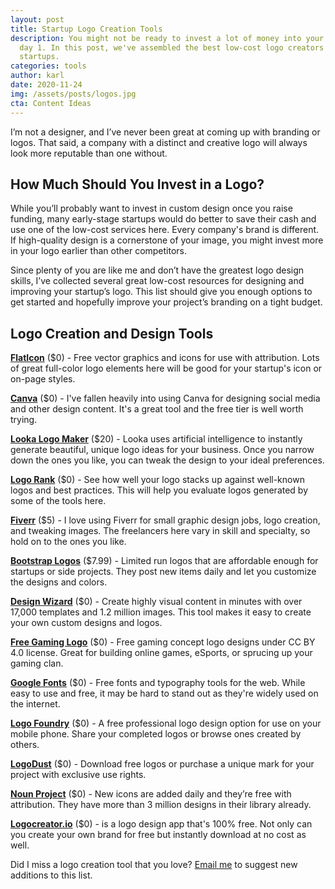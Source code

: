 ```yaml
---
layout: post
title: Startup Logo Creation Tools
description: You might not be ready to invest a lot of money into your logo on
  day 1. In this post, we've assembled the best low-cost logo creators for
  startups.
categories: tools
author: karl
date: 2020-11-24
img: /assets/posts/logos.jpg
cta: Content Ideas
---
```


I’m not a designer, and I’ve never been great at coming up with branding or logos. That said, a company with a distinct and creative logo will always look more reputable than one without.

## How Much Should You Invest in a Logo?

While you’ll probably want to invest in custom design once you raise funding, many early-stage startups would do better to save their cash and use one of the low-cost services here. Every company's brand is different. If high-quality design is a cornerstone of your image, you might invest more in your logo earlier than other competitors.

<!-- signup -->

Since plenty of you are like me and don’t have the greatest logo design skills, I’ve collected several great low-cost resources for designing and improving your startup’s logo. This list should give you enough options to get started and hopefully improve your project’s branding on a tight budget.

## Logo Creation and Design Tools

**[FlatIcon](https://www.flaticon.com/)** ($0) - Free vector graphics and icons for use with attribution. Lots of great full-color logo elements here will be good for your startup's icon or on-page styles.

**[Canva](https://www.canva.com/)** ($0) - I've fallen heavily into using Canva for designing social media and other design content. It's a great tool and the free tier is well worth trying.

**[Looka Logo Maker](https://looka.com/logo-maker/)** ($20) - Looka uses artificial intelligence to instantly generate beautiful, unique logo ideas for your business. Once you narrow down the ones you like, you can tweak the design to your ideal preferences.

**[Logo Rank](http://brandmark.io/logo-rank/)** ($0) - See how well your logo stacks up against well-known logos and best practices. This will help you evaluate logos generated by some of the tools here.

**[Fiverr](http://www.fiverr.com/s2/f83b75d3cd)** ($5) - I love using Fiverr for small graphic design jobs, logo creation, and tweaking images. The freelancers here vary in skill and specialty, so hold on to the ones you like. 

**[Bootstrap Logos](https://bootstraplogos.com/)** ($7.99) - Limited run logos that are affordable enough for startups or side projects. They post new items daily and let you customize the designs and colors.

**[Design Wizard](https://designwizard.com/)** ($0) - Create highly visual content in minutes with over 17,000 templates and 1.2 million images. This tool makes it easy to create your own custom designs and logos.

**[Free Gaming Logo](https://www.freegaminglogo.com/)** ($0) - Free gaming concept logo designs under CC BY 4.0 license. Great for building online games, eSports, or sprucing up your gaming clan.

**[Google Fonts](https://fonts.google.com/)** ($0) - Free fonts and typography tools for the web. While easy to use and free, it may be hard to stand out as they're widely used on the internet.

**[Logo Foundry](http://www.logomakerapp.com/)** ($0) - A free professional logo design option for use on your mobile phone. Share your completed logos or browse ones created by others.

**[LogoDust](http://logodust.com/)** ($0) - Download free logos or purchase a unique mark for your project with exclusive use rights.

**[Noun Project](https://thenounproject.com/)** ($0) - New icons are added daily and they’re free with attribution. They have more than 3 million designs in their library already.

**[Logocreator.io](https://logocreator.io/)** ($0) - is a logo design app that's 100% free. Not only can you create your own brand for free but instantly download at no cost as well.

Did I miss a logo creation tool that you love? [Email me](mailto:karl@draft.dev) to suggest new additions to this list.

